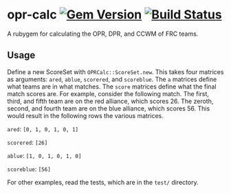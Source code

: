 # opr-calc [![Gem Version](https://badge.fury.io/rb/opr-calc.png)](http://badge.fury.io/rb/opr-calc) [![Build Status](https://travis-ci.org/frc461/opr-calc.svg?branch=master)](https://travis-ci.org/frc461/opr-calc)

A rubygem for calculating the OPR, DPR, and CCWM of FRC teams.

## Usage

Define a new ScoreSet with `OPRCalc::ScoreSet.new`. This takes four matrices as arguments: `ared`, `ablue`, `scorered`, and `scoreblue`.
The `a` matrices define what teams are in what matches.
The `score` matrices define what the final match scores are.
For example, consider the following match.
The first, third, and fifth team are on the red alliance, which scores 26.
The zeroth, second, and fourth team are on the blue alliance, which scores 56.
This would result in the following rows the various matrices.

`ared`: `[0, 1, 0, 1, 0, 1]`

`scorered`: `[26]`

`ablue`: `[1, 0, 1, 0, 1, 0]`

`scoreblue`: `[56]`

For other examples, read the tests, which are in the `test/` directory.
